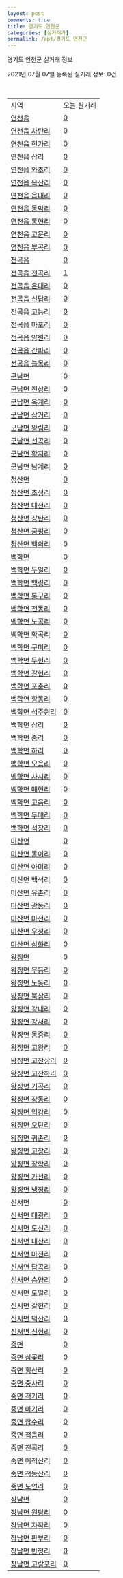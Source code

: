 ```yaml
---
layout: post
comments: true
title: 경기도 연천군
categories: [실거래가]
permalink: /apt/경기도 연천군
---
```


경기도 연천군 실거래 정보

2021년 07월 07일 등록된 실거래 정보: 0건

<script type="text/javascript">
  google.charts.load('current', {'packages':['corechart']});
  google.charts.setOnLoadCallback(drawChart);

  function drawChart() {
    var data = google.visualization.arrayToDataTable([['거래일', '매매', '전월세', '전매'], ['20-07', 17, 20, 0], ['20-08', 17, 35, 0], ['20-09', 13, 24, 0], ['20-10', 12, 5, 0], ['20-11', 14, 10, 0], ['20-12', 17, 6, 0], ['21-01', 12, 9, 0], ['21-02', 16, 11, 0], ['21-03', 16, 13, 0], ['21-04', 19, 7, 0], ['21-05', 24, 6, 0], ['21-06', 17, 6, 0], ['21-07', 0, 2, 0]]);

    var options = {
      title: '최근 유형별 거래량 추이',
      legend: { position: 'bottom' }
    };

    var chart = new google.visualization.LineChart(document.getElementById('columnchart_material'));
    chart.draw(data, (options));
  }
</script>

<div id="columnchart_material" style="width: 95%; margin-left: -35px"></div>
<br>
<table class="sortable">
  <tr>
    <td>지역</td>
    <td>오늘 실거래</td>
  </tr>

  
  <tr class="item">
    <td><a href="경기도 연천군 연천읍">연천읍</a></td>
    <td><a href="경기도 연천군 연천읍">0</a></td>
  </tr>
    

  <tr class="item">
    <td><a href="경기도 연천군 연천읍 차탄리">연천읍 차탄리</a></td>
    <td><a href="경기도 연천군 연천읍 차탄리">0</a></td>
  </tr>
    

  <tr class="item">
    <td><a href="경기도 연천군 연천읍 현가리">연천읍 현가리</a></td>
    <td><a href="경기도 연천군 연천읍 현가리">0</a></td>
  </tr>
    

  <tr class="item">
    <td><a href="경기도 연천군 연천읍 상리">연천읍 상리</a></td>
    <td><a href="경기도 연천군 연천읍 상리">0</a></td>
  </tr>
    

  <tr class="item">
    <td><a href="경기도 연천군 연천읍 와초리">연천읍 와초리</a></td>
    <td><a href="경기도 연천군 연천읍 와초리">0</a></td>
  </tr>
    

  <tr class="item">
    <td><a href="경기도 연천군 연천읍 옥산리">연천읍 옥산리</a></td>
    <td><a href="경기도 연천군 연천읍 옥산리">0</a></td>
  </tr>
    

  <tr class="item">
    <td><a href="경기도 연천군 연천읍 읍내리">연천읍 읍내리</a></td>
    <td><a href="경기도 연천군 연천읍 읍내리">0</a></td>
  </tr>
    

  <tr class="item">
    <td><a href="경기도 연천군 연천읍 동막리">연천읍 동막리</a></td>
    <td><a href="경기도 연천군 연천읍 동막리">0</a></td>
  </tr>
    

  <tr class="item">
    <td><a href="경기도 연천군 연천읍 통현리">연천읍 통현리</a></td>
    <td><a href="경기도 연천군 연천읍 통현리">0</a></td>
  </tr>
    

  <tr class="item">
    <td><a href="경기도 연천군 연천읍 고문리">연천읍 고문리</a></td>
    <td><a href="경기도 연천군 연천읍 고문리">0</a></td>
  </tr>
    

  <tr class="item">
    <td><a href="경기도 연천군 연천읍 부곡리">연천읍 부곡리</a></td>
    <td><a href="경기도 연천군 연천읍 부곡리">0</a></td>
  </tr>
    

  <tr class="item">
    <td><a href="경기도 연천군 전곡읍">전곡읍</a></td>
    <td><a href="경기도 연천군 전곡읍">0</a></td>
  </tr>
    

  <tr class="item">
    <td><a href="경기도 연천군 전곡읍 전곡리">전곡읍 전곡리</a></td>
    <td><a href="경기도 연천군 전곡읍 전곡리">1</a></td>
  </tr>
    

  <tr class="item">
    <td><a href="경기도 연천군 전곡읍 은대리">전곡읍 은대리</a></td>
    <td><a href="경기도 연천군 전곡읍 은대리">0</a></td>
  </tr>
    

  <tr class="item">
    <td><a href="경기도 연천군 전곡읍 신답리">전곡읍 신답리</a></td>
    <td><a href="경기도 연천군 전곡읍 신답리">0</a></td>
  </tr>
    

  <tr class="item">
    <td><a href="경기도 연천군 전곡읍 고능리">전곡읍 고능리</a></td>
    <td><a href="경기도 연천군 전곡읍 고능리">0</a></td>
  </tr>
    

  <tr class="item">
    <td><a href="경기도 연천군 전곡읍 마포리">전곡읍 마포리</a></td>
    <td><a href="경기도 연천군 전곡읍 마포리">0</a></td>
  </tr>
    

  <tr class="item">
    <td><a href="경기도 연천군 전곡읍 양원리">전곡읍 양원리</a></td>
    <td><a href="경기도 연천군 전곡읍 양원리">0</a></td>
  </tr>
    

  <tr class="item">
    <td><a href="경기도 연천군 전곡읍 간파리">전곡읍 간파리</a></td>
    <td><a href="경기도 연천군 전곡읍 간파리">0</a></td>
  </tr>
    

  <tr class="item">
    <td><a href="경기도 연천군 전곡읍 늘목리">전곡읍 늘목리</a></td>
    <td><a href="경기도 연천군 전곡읍 늘목리">0</a></td>
  </tr>
    

  <tr class="item">
    <td><a href="경기도 연천군 군남면">군남면</a></td>
    <td><a href="경기도 연천군 군남면">0</a></td>
  </tr>
    

  <tr class="item">
    <td><a href="경기도 연천군 군남면 진상리">군남면 진상리</a></td>
    <td><a href="경기도 연천군 군남면 진상리">0</a></td>
  </tr>
    

  <tr class="item">
    <td><a href="경기도 연천군 군남면 옥계리">군남면 옥계리</a></td>
    <td><a href="경기도 연천군 군남면 옥계리">0</a></td>
  </tr>
    

  <tr class="item">
    <td><a href="경기도 연천군 군남면 삼거리">군남면 삼거리</a></td>
    <td><a href="경기도 연천군 군남면 삼거리">0</a></td>
  </tr>
    

  <tr class="item">
    <td><a href="경기도 연천군 군남면 왕림리">군남면 왕림리</a></td>
    <td><a href="경기도 연천군 군남면 왕림리">0</a></td>
  </tr>
    

  <tr class="item">
    <td><a href="경기도 연천군 군남면 선곡리">군남면 선곡리</a></td>
    <td><a href="경기도 연천군 군남면 선곡리">0</a></td>
  </tr>
    

  <tr class="item">
    <td><a href="경기도 연천군 군남면 황지리">군남면 황지리</a></td>
    <td><a href="경기도 연천군 군남면 황지리">0</a></td>
  </tr>
    

  <tr class="item">
    <td><a href="경기도 연천군 군남면 남계리">군남면 남계리</a></td>
    <td><a href="경기도 연천군 군남면 남계리">0</a></td>
  </tr>
    

  <tr class="item">
    <td><a href="경기도 연천군 청산면">청산면</a></td>
    <td><a href="경기도 연천군 청산면">0</a></td>
  </tr>
    

  <tr class="item">
    <td><a href="경기도 연천군 청산면 초성리">청산면 초성리</a></td>
    <td><a href="경기도 연천군 청산면 초성리">0</a></td>
  </tr>
    

  <tr class="item">
    <td><a href="경기도 연천군 청산면 대전리">청산면 대전리</a></td>
    <td><a href="경기도 연천군 청산면 대전리">0</a></td>
  </tr>
    

  <tr class="item">
    <td><a href="경기도 연천군 청산면 장탄리">청산면 장탄리</a></td>
    <td><a href="경기도 연천군 청산면 장탄리">0</a></td>
  </tr>
    

  <tr class="item">
    <td><a href="경기도 연천군 청산면 궁평리">청산면 궁평리</a></td>
    <td><a href="경기도 연천군 청산면 궁평리">0</a></td>
  </tr>
    

  <tr class="item">
    <td><a href="경기도 연천군 청산면 백의리">청산면 백의리</a></td>
    <td><a href="경기도 연천군 청산면 백의리">0</a></td>
  </tr>
    

  <tr class="item">
    <td><a href="경기도 연천군 백학면">백학면</a></td>
    <td><a href="경기도 연천군 백학면">0</a></td>
  </tr>
    

  <tr class="item">
    <td><a href="경기도 연천군 백학면 두일리">백학면 두일리</a></td>
    <td><a href="경기도 연천군 백학면 두일리">0</a></td>
  </tr>
    

  <tr class="item">
    <td><a href="경기도 연천군 백학면 백령리">백학면 백령리</a></td>
    <td><a href="경기도 연천군 백학면 백령리">0</a></td>
  </tr>
    

  <tr class="item">
    <td><a href="경기도 연천군 백학면 통구리">백학면 통구리</a></td>
    <td><a href="경기도 연천군 백학면 통구리">0</a></td>
  </tr>
    

  <tr class="item">
    <td><a href="경기도 연천군 백학면 전동리">백학면 전동리</a></td>
    <td><a href="경기도 연천군 백학면 전동리">0</a></td>
  </tr>
    

  <tr class="item">
    <td><a href="경기도 연천군 백학면 노곡리">백학면 노곡리</a></td>
    <td><a href="경기도 연천군 백학면 노곡리">0</a></td>
  </tr>
    

  <tr class="item">
    <td><a href="경기도 연천군 백학면 학곡리">백학면 학곡리</a></td>
    <td><a href="경기도 연천군 백학면 학곡리">0</a></td>
  </tr>
    

  <tr class="item">
    <td><a href="경기도 연천군 백학면 구미리">백학면 구미리</a></td>
    <td><a href="경기도 연천군 백학면 구미리">0</a></td>
  </tr>
    

  <tr class="item">
    <td><a href="경기도 연천군 백학면 두현리">백학면 두현리</a></td>
    <td><a href="경기도 연천군 백학면 두현리">0</a></td>
  </tr>
    

  <tr class="item">
    <td><a href="경기도 연천군 백학면 갈현리">백학면 갈현리</a></td>
    <td><a href="경기도 연천군 백학면 갈현리">0</a></td>
  </tr>
    

  <tr class="item">
    <td><a href="경기도 연천군 백학면 포춘리">백학면 포춘리</a></td>
    <td><a href="경기도 연천군 백학면 포춘리">0</a></td>
  </tr>
    

  <tr class="item">
    <td><a href="경기도 연천군 백학면 항동리">백학면 항동리</a></td>
    <td><a href="경기도 연천군 백학면 항동리">0</a></td>
  </tr>
    

  <tr class="item">
    <td><a href="경기도 연천군 백학면 석주원리">백학면 석주원리</a></td>
    <td><a href="경기도 연천군 백학면 석주원리">0</a></td>
  </tr>
    

  <tr class="item">
    <td><a href="경기도 연천군 백학면 상리">백학면 상리</a></td>
    <td><a href="경기도 연천군 백학면 상리">0</a></td>
  </tr>
    

  <tr class="item">
    <td><a href="경기도 연천군 백학면 중리">백학면 중리</a></td>
    <td><a href="경기도 연천군 백학면 중리">0</a></td>
  </tr>
    

  <tr class="item">
    <td><a href="경기도 연천군 백학면 하리">백학면 하리</a></td>
    <td><a href="경기도 연천군 백학면 하리">0</a></td>
  </tr>
    

  <tr class="item">
    <td><a href="경기도 연천군 백학면 오음리">백학면 오음리</a></td>
    <td><a href="경기도 연천군 백학면 오음리">0</a></td>
  </tr>
    

  <tr class="item">
    <td><a href="경기도 연천군 백학면 사시리">백학면 사시리</a></td>
    <td><a href="경기도 연천군 백학면 사시리">0</a></td>
  </tr>
    

  <tr class="item">
    <td><a href="경기도 연천군 백학면 매현리">백학면 매현리</a></td>
    <td><a href="경기도 연천군 백학면 매현리">0</a></td>
  </tr>
    

  <tr class="item">
    <td><a href="경기도 연천군 백학면 고읍리">백학면 고읍리</a></td>
    <td><a href="경기도 연천군 백학면 고읍리">0</a></td>
  </tr>
    

  <tr class="item">
    <td><a href="경기도 연천군 백학면 두매리">백학면 두매리</a></td>
    <td><a href="경기도 연천군 백학면 두매리">0</a></td>
  </tr>
    

  <tr class="item">
    <td><a href="경기도 연천군 백학면 석장리">백학면 석장리</a></td>
    <td><a href="경기도 연천군 백학면 석장리">0</a></td>
  </tr>
    

  <tr class="item">
    <td><a href="경기도 연천군 미산면">미산면</a></td>
    <td><a href="경기도 연천군 미산면">0</a></td>
  </tr>
    

  <tr class="item">
    <td><a href="경기도 연천군 미산면 동이리">미산면 동이리</a></td>
    <td><a href="경기도 연천군 미산면 동이리">0</a></td>
  </tr>
    

  <tr class="item">
    <td><a href="경기도 연천군 미산면 아미리">미산면 아미리</a></td>
    <td><a href="경기도 연천군 미산면 아미리">0</a></td>
  </tr>
    

  <tr class="item">
    <td><a href="경기도 연천군 미산면 백석리">미산면 백석리</a></td>
    <td><a href="경기도 연천군 미산면 백석리">0</a></td>
  </tr>
    

  <tr class="item">
    <td><a href="경기도 연천군 미산면 유촌리">미산면 유촌리</a></td>
    <td><a href="경기도 연천군 미산면 유촌리">0</a></td>
  </tr>
    

  <tr class="item">
    <td><a href="경기도 연천군 미산면 광동리">미산면 광동리</a></td>
    <td><a href="경기도 연천군 미산면 광동리">0</a></td>
  </tr>
    

  <tr class="item">
    <td><a href="경기도 연천군 미산면 마전리">미산면 마전리</a></td>
    <td><a href="경기도 연천군 미산면 마전리">0</a></td>
  </tr>
    

  <tr class="item">
    <td><a href="경기도 연천군 미산면 우정리">미산면 우정리</a></td>
    <td><a href="경기도 연천군 미산면 우정리">0</a></td>
  </tr>
    

  <tr class="item">
    <td><a href="경기도 연천군 미산면 삼화리">미산면 삼화리</a></td>
    <td><a href="경기도 연천군 미산면 삼화리">0</a></td>
  </tr>
    

  <tr class="item">
    <td><a href="경기도 연천군 왕징면">왕징면</a></td>
    <td><a href="경기도 연천군 왕징면">0</a></td>
  </tr>
    

  <tr class="item">
    <td><a href="경기도 연천군 왕징면 무등리">왕징면 무등리</a></td>
    <td><a href="경기도 연천군 왕징면 무등리">0</a></td>
  </tr>
    

  <tr class="item">
    <td><a href="경기도 연천군 왕징면 노동리">왕징면 노동리</a></td>
    <td><a href="경기도 연천군 왕징면 노동리">0</a></td>
  </tr>
    

  <tr class="item">
    <td><a href="경기도 연천군 왕징면 북삼리">왕징면 북삼리</a></td>
    <td><a href="경기도 연천군 왕징면 북삼리">0</a></td>
  </tr>
    

  <tr class="item">
    <td><a href="경기도 연천군 왕징면 강내리">왕징면 강내리</a></td>
    <td><a href="경기도 연천군 왕징면 강내리">0</a></td>
  </tr>
    

  <tr class="item">
    <td><a href="경기도 연천군 왕징면 강서리">왕징면 강서리</a></td>
    <td><a href="경기도 연천군 왕징면 강서리">0</a></td>
  </tr>
    

  <tr class="item">
    <td><a href="경기도 연천군 왕징면 동중리">왕징면 동중리</a></td>
    <td><a href="경기도 연천군 왕징면 동중리">0</a></td>
  </tr>
    

  <tr class="item">
    <td><a href="경기도 연천군 왕징면 고왕리">왕징면 고왕리</a></td>
    <td><a href="경기도 연천군 왕징면 고왕리">0</a></td>
  </tr>
    

  <tr class="item">
    <td><a href="경기도 연천군 왕징면 고잔상리">왕징면 고잔상리</a></td>
    <td><a href="경기도 연천군 왕징면 고잔상리">0</a></td>
  </tr>
    

  <tr class="item">
    <td><a href="경기도 연천군 왕징면 고잔하리">왕징면 고잔하리</a></td>
    <td><a href="경기도 연천군 왕징면 고잔하리">0</a></td>
  </tr>
    

  <tr class="item">
    <td><a href="경기도 연천군 왕징면 기곡리">왕징면 기곡리</a></td>
    <td><a href="경기도 연천군 왕징면 기곡리">0</a></td>
  </tr>
    

  <tr class="item">
    <td><a href="경기도 연천군 왕징면 작동리">왕징면 작동리</a></td>
    <td><a href="경기도 연천군 왕징면 작동리">0</a></td>
  </tr>
    

  <tr class="item">
    <td><a href="경기도 연천군 왕징면 임강리">왕징면 임강리</a></td>
    <td><a href="경기도 연천군 왕징면 임강리">0</a></td>
  </tr>
    

  <tr class="item">
    <td><a href="경기도 연천군 왕징면 오탄리">왕징면 오탄리</a></td>
    <td><a href="경기도 연천군 왕징면 오탄리">0</a></td>
  </tr>
    

  <tr class="item">
    <td><a href="경기도 연천군 왕징면 귀존리">왕징면 귀존리</a></td>
    <td><a href="경기도 연천군 왕징면 귀존리">0</a></td>
  </tr>
    

  <tr class="item">
    <td><a href="경기도 연천군 왕징면 고장리">왕징면 고장리</a></td>
    <td><a href="경기도 연천군 왕징면 고장리">0</a></td>
  </tr>
    

  <tr class="item">
    <td><a href="경기도 연천군 왕징면 장학리">왕징면 장학리</a></td>
    <td><a href="경기도 연천군 왕징면 장학리">0</a></td>
  </tr>
    

  <tr class="item">
    <td><a href="경기도 연천군 왕징면 가천리">왕징면 가천리</a></td>
    <td><a href="경기도 연천군 왕징면 가천리">0</a></td>
  </tr>
    

  <tr class="item">
    <td><a href="경기도 연천군 왕징면 냉정리">왕징면 냉정리</a></td>
    <td><a href="경기도 연천군 왕징면 냉정리">0</a></td>
  </tr>
    

  <tr class="item">
    <td><a href="경기도 연천군 신서면">신서면</a></td>
    <td><a href="경기도 연천군 신서면">0</a></td>
  </tr>
    

  <tr class="item">
    <td><a href="경기도 연천군 신서면 대광리">신서면 대광리</a></td>
    <td><a href="경기도 연천군 신서면 대광리">0</a></td>
  </tr>
    

  <tr class="item">
    <td><a href="경기도 연천군 신서면 도신리">신서면 도신리</a></td>
    <td><a href="경기도 연천군 신서면 도신리">0</a></td>
  </tr>
    

  <tr class="item">
    <td><a href="경기도 연천군 신서면 내산리">신서면 내산리</a></td>
    <td><a href="경기도 연천군 신서면 내산리">0</a></td>
  </tr>
    

  <tr class="item">
    <td><a href="경기도 연천군 신서면 마전리">신서면 마전리</a></td>
    <td><a href="경기도 연천군 신서면 마전리">0</a></td>
  </tr>
    

  <tr class="item">
    <td><a href="경기도 연천군 신서면 답곡리">신서면 답곡리</a></td>
    <td><a href="경기도 연천군 신서면 답곡리">0</a></td>
  </tr>
    

  <tr class="item">
    <td><a href="경기도 연천군 신서면 승양리">신서면 승양리</a></td>
    <td><a href="경기도 연천군 신서면 승양리">0</a></td>
  </tr>
    

  <tr class="item">
    <td><a href="경기도 연천군 신서면 도밀리">신서면 도밀리</a></td>
    <td><a href="경기도 연천군 신서면 도밀리">0</a></td>
  </tr>
    

  <tr class="item">
    <td><a href="경기도 연천군 신서면 갈현리">신서면 갈현리</a></td>
    <td><a href="경기도 연천군 신서면 갈현리">0</a></td>
  </tr>
    

  <tr class="item">
    <td><a href="경기도 연천군 신서면 덕산리">신서면 덕산리</a></td>
    <td><a href="경기도 연천군 신서면 덕산리">0</a></td>
  </tr>
    

  <tr class="item">
    <td><a href="경기도 연천군 신서면 신현리">신서면 신현리</a></td>
    <td><a href="경기도 연천군 신서면 신현리">0</a></td>
  </tr>
    

  <tr class="item">
    <td><a href="경기도 연천군 중면">중면</a></td>
    <td><a href="경기도 연천군 중면">0</a></td>
  </tr>
    

  <tr class="item">
    <td><a href="경기도 연천군 중면 삼곶리">중면 삼곶리</a></td>
    <td><a href="경기도 연천군 중면 삼곶리">0</a></td>
  </tr>
    

  <tr class="item">
    <td><a href="경기도 연천군 중면 횡산리">중면 횡산리</a></td>
    <td><a href="경기도 연천군 중면 횡산리">0</a></td>
  </tr>
    

  <tr class="item">
    <td><a href="경기도 연천군 중면 중사리">중면 중사리</a></td>
    <td><a href="경기도 연천군 중면 중사리">0</a></td>
  </tr>
    

  <tr class="item">
    <td><a href="경기도 연천군 중면 적거리">중면 적거리</a></td>
    <td><a href="경기도 연천군 중면 적거리">0</a></td>
  </tr>
    

  <tr class="item">
    <td><a href="경기도 연천군 중면 마거리">중면 마거리</a></td>
    <td><a href="경기도 연천군 중면 마거리">0</a></td>
  </tr>
    

  <tr class="item">
    <td><a href="경기도 연천군 중면 합수리">중면 합수리</a></td>
    <td><a href="경기도 연천군 중면 합수리">0</a></td>
  </tr>
    

  <tr class="item">
    <td><a href="경기도 연천군 중면 적음리">중면 적음리</a></td>
    <td><a href="경기도 연천군 중면 적음리">0</a></td>
  </tr>
    

  <tr class="item">
    <td><a href="경기도 연천군 중면 진곡리">중면 진곡리</a></td>
    <td><a href="경기도 연천군 중면 진곡리">0</a></td>
  </tr>
    

  <tr class="item">
    <td><a href="경기도 연천군 중면 어적산리">중면 어적산리</a></td>
    <td><a href="경기도 연천군 중면 어적산리">0</a></td>
  </tr>
    

  <tr class="item">
    <td><a href="경기도 연천군 중면 적동산리">중면 적동산리</a></td>
    <td><a href="경기도 연천군 중면 적동산리">0</a></td>
  </tr>
    

  <tr class="item">
    <td><a href="경기도 연천군 중면 도연리">중면 도연리</a></td>
    <td><a href="경기도 연천군 중면 도연리">0</a></td>
  </tr>
    

  <tr class="item">
    <td><a href="경기도 연천군 장남면">장남면</a></td>
    <td><a href="경기도 연천군 장남면">0</a></td>
  </tr>
    

  <tr class="item">
    <td><a href="경기도 연천군 장남면 원당리">장남면 원당리</a></td>
    <td><a href="경기도 연천군 장남면 원당리">0</a></td>
  </tr>
    

  <tr class="item">
    <td><a href="경기도 연천군 장남면 자작리">장남면 자작리</a></td>
    <td><a href="경기도 연천군 장남면 자작리">0</a></td>
  </tr>
    

  <tr class="item">
    <td><a href="경기도 연천군 장남면 판부리">장남면 판부리</a></td>
    <td><a href="경기도 연천군 장남면 판부리">0</a></td>
  </tr>
    

  <tr class="item">
    <td><a href="경기도 연천군 장남면 반정리">장남면 반정리</a></td>
    <td><a href="경기도 연천군 장남면 반정리">0</a></td>
  </tr>
    

  <tr class="item">
    <td><a href="경기도 연천군 장남면 고랑포리">장남면 고랑포리</a></td>
    <td><a href="경기도 연천군 장남면 고랑포리">0</a></td>
  </tr>
    


</table>


    